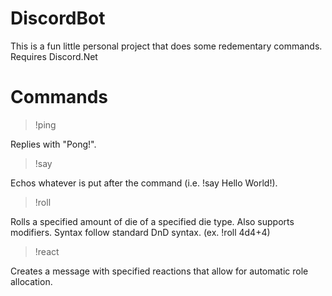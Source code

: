 # DiscordBot
This is a fun little personal project that does some redementary commands.
Requires Discord.Net 
# Commands
> !ping

Replies with "Pong!".
> !say

Echos whatever is put after the command (i.e. !say Hello World!).
> !roll

Rolls a specified amount of die of a specified die type. Also supports modifiers.
Syntax follow standard DnD syntax.
(ex. !roll 4d4+4)
> !react

Creates a message with specified reactions that allow for automatic role allocation.
